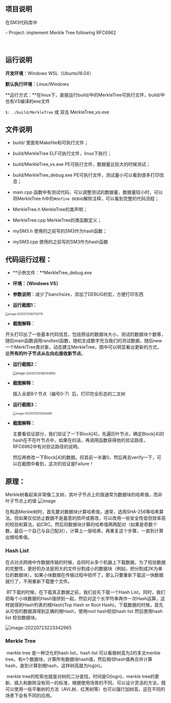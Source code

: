 ## 项目说明

在SM3代码库中

✅Project: implement Merkle Tree following RFC6962

​	

## 运行说明

**开发环境**：Windows WSL（Ubuntu18.04）

**默认执行环境**：Linux/Windows

**运行方式：**在linux下，直接运行build/中的MerkleTree可执行文件，build/中也有VS编译的exe文件

`$: ./build/MerkleTree`  或 双击 MerkleTree_vs.exe



## 文件说明

- build/ 	里面有Makefile和可执行文件；
- build/MerkleTree  ELF可执行文件，linux下执行；
- build/MerkleTree_vs.exe  PE可执行文件，数据量比较大的时候测试；
- build/MerkleTree_debug.exe  PE可执行文件，测试量小可以看到很多打印信息；

- main.cpp	函数中有测试代码，可以调整测试的数据量，数据量较小时，可以将MerkleTree.h中的`#define DEBUG`解除注释，可以看到完整的代码流程；
- MerkleTree.h    MerkleTree的类声明；
- MerkleTree.cpp    MerkleTree的类函数定义；
- mySM3.h    使用的之前写的SM3作为hash函数；
- mySM3.cpp     使用的之前写的SM3作为hash函数



## 代码运行过程：

- **示例文件：**MerkleTree_debug.exe

- **环境：（Windows VS）**

- **参数说明**：减少了banchsize，添加了DEBUG的宏，方便打印东西

  

- **运行截图1：**

<img src="C:\Users\Lenovo\AppData\Roaming\Typora\typora-user-images\image-20220725181702715.png" alt="image-20220725181702715" style="zoom:60%;" />

- **截图解释**：

​		开头打印出了一些基本代码信息，包括预设的数据块大小，测试的数据块个数等，随后main函数调用randtest函数，随机生成数字充当我们的测试数据，随后new一个MerklTree类对象，动态建立MerkleTree，图中可以明显看出更新的方式，是**所有的叶子节点从左向右接收新节点**。



- **运行截图2：**

  <img src="C:\Users\Lenovo\AppData\Roaming\Typora\typora-user-images\image-20220725182103910.png" alt="image-20220725182103910" style="zoom:67%;" />

- **截图解释：**

  插入全部8个节点（编号0-7）后，打印完全形态的二叉树



- **运行截图3：**

  <img src="C:\Users\Lenovo\AppData\Roaming\Typora\typora-user-images\image-20220725212540490.png" alt="image-20220725212540490" style="zoom:60%;" />

- **截图解释：**

  主要看验证部分，我们验证了一下Block[4]，先遍历叶节点，确定Block[4]的hash在不在叶节点中，如果在的话，再调用函数获得他的验证路径，RFC6962中有对验证路径的说明。

  然后再修改一下Block[4]的数据，将其前一半置0，然后再去verify一下，可以在截图中看到，这次的验证是Failure！

  

## 原理：

​	Merkle树看起来非常像二叉树，其叶子节点上的值通常为数据块的哈希值，而非叶子节点上的值
![image](https://user-images.githubusercontent.com/105496872/179976862-411d5082-dad5-4862-9b46-555cf8711c08.png)



​	在构造Merkle树时，首先要对数据块计算哈希值，通常，选用SHA-256等哈希算法。但如果仅仅防止数据不是蓄意的损坏或篡改，可以改用一些安全性低但效率高的校验和算法，如CRC。然后将数据块计算的哈希值两两配对（如果是奇数个数，最后一个自己与自己配对），计算上一层哈希，再重复这个步骤，一直到计算出根哈希值。



### Hash List

​		在点对点网络中作数据传输的时候，会同时从多个机器上下载数据，为了校验数据的完整性，更好的办法是把大的文件分割成小的数据块（例如，把分割成2K为单位的数据块）。如果小块数据在传输过程中损坏了，那么只要重新下载这一快数据就行了，不用重新下载整个文件。

​		BT下载的时候，在下载真正数据之前，我们会先下载一个Hash List。同时，我们把每个小块数据的Hash值拼到一起，然后对这个长字符串再作一次Hash运算，这样就得到Hash列表的根Hash(Top Hash or Root Hash)。下载数据的时候，首先从可信的数据源得到正确的根Hash，使用root hash校验hash list 然后使用hash list 校验数据块。



![image-20220723223342965](C:\Users\Lenovo\AppData\Roaming\Typora\typora-user-images\image-20220723223342965.png)



### Merkle Tree

​		merkle tree 是一种泛化的hash list，hash list 可以看做树高为2的多叉merkle tree。有n个数据块，计算所有数据块hash值，然后相邻hash值再合并计算hash，直到计算到根hash，这样树高就为log(n)。

​		merkle tree的检索也就是对树的二分查找，时间是O(logn)，merkle tree的更新、插入和删除没有同一的标准，根据使用场景的不同，可以设计灵活的方法，既可以使用一些平衡树的方法（AVL树、红黑树等）也可以强行加树高，这在不同的场景下会有不同的应用。
